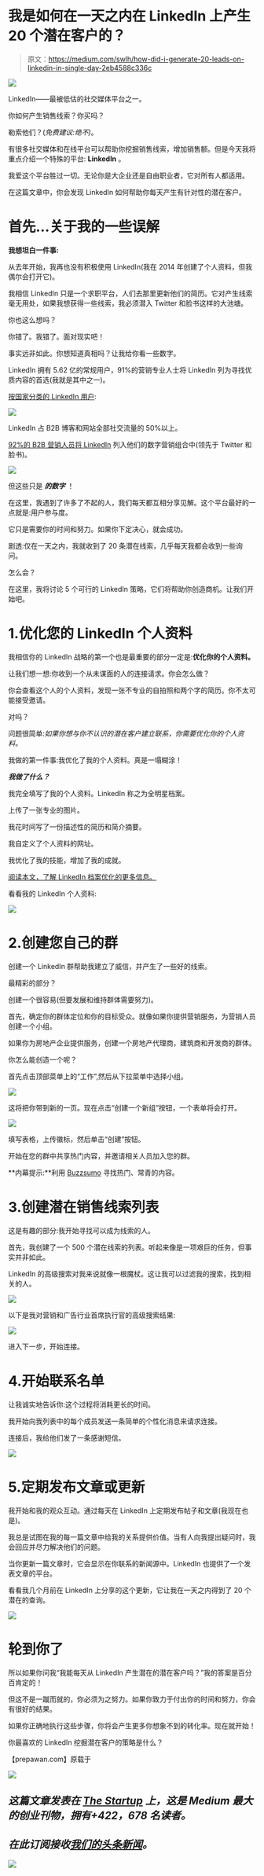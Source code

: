 # 我是如何在一天之内在 LinkedIn 上产生 20 个潜在客户的？

> 原文：<https://medium.com/swlh/how-did-i-generate-20-leads-on-linkedin-in-single-day-2eb4588c336c>

![](img/60b06af04b5d7492fc6fca75f2974052.png)

LinkedIn——最被低估的社交媒体平台之一。

你如何产生销售线索？你买吗？

勒索他们？(*免费建议:绝不)*。

有很多社交媒体和在线平台可以帮助你挖掘销售线索，增加销售额。但是今天我将重点介绍一个特殊的平台: **LinkedIn** 。

我爱这个平台胜过一切。无论你是大企业还是自由职业者，它对所有人都适用。

在这篇文章中，你会发现 LinkedIn 如何帮助你每天产生有针对性的潜在客户。

# 首先…关于我的一些误解

**我想坦白一件事:**

从去年开始，我再也没有积极使用 LinkedIn(我在 2014 年创建了个人资料，但我偶尔会打开它)。

我相信 LinkedIn 只是一个求职平台，人们去那里更新他们的简历。它对产生线索毫无用处，如果我想获得一些线索，我必须潜入 Twitter 和脸书这样的大池塘。

你也这么想吗？

你错了。我错了。面对现实吧！

事实远非如此。你想知道真相吗？让我给你看一些数字。

LinkedIn 拥有 5.62 亿的常规用户，91%的营销专业人士将 LinkedIn 列为寻找优质内容的首选(我就是其中之一)。

[按国家分类的 LinkedIn 用户](https://www.statista.com/statistics/272783/linkedins-membership-worldwide-by-country/):

![](img/0c14be4e79503c15eef645b3419a010b.png)

LinkedIn 占 B2B 博客和网站全部社交流量的 50%以上。

[92%的 B2B 营销人员将 LinkedIn](http://go.demandwave.com/rs/306-MLQ-910/images/2016-State-of-B2B-Digital-Marketing.pdf) 列入他们的数字营销组合中(领先于 Twitter 和脸书)。

![](img/a4780a1f5efca8689490fbd414b72fb1.png)

但这些只是 ***的数字*** ！

在这里，我遇到了许多了不起的人，我们每天都互相分享见解。这个平台最好的一点就是:用户参与度。

它只是需要你的时间和努力。如果你下定决心，就会成功。

剧透:仅在一天之内，我就收到了 20 条潜在线索，几乎每天我都会收到一些询问。

怎么会？

在这里，我将讨论 5 个可行的 LinkedIn 策略，它们将帮助你创造商机。让我们开始吧。

# 1.优化您的 LinkedIn 个人资料

我相信你的 LinkedIn 战略的第一个也是最重要的部分一定是:**优化你的个人资料。**

让我们想一想:你收到一个从未谋面的人的连接请求。你会怎么做？

你会查看这个人的个人资料，发现一张不专业的自拍照和两个字的简历。你不太可能接受邀请。

对吗？

问题很简单:*如果你想与你不认识的潜在客户建立联系，你需要优化你的个人资料。*

我做的第一件事:我优化了我的个人资料。真是一塌糊涂！

***我做了什么？***

我完全填写了我的个人资料。LinkedIn 称之为全明星档案。

上传了一张专业的图片。

我花时间写了一份描述性的简历和简介摘要。

我自定义了个人资料的网址。

我优化了我的技能，增加了我的成就。

[阅读本文，了解 LinkedIn 档案优化的更多信息。](http://prepawan.com/improve-linkedin-profile/)

看看我的 LinkedIn 个人资料:

![](img/650ffd9e41b1a43a4397045956491031.png)

# 2.创建您自己的群

创建一个 LinkedIn 群帮助我建立了威信，并产生了一些好的线索。

最精彩的部分？

创建一个很容易(但要发展和维持群体需要努力)。

首先，确定你的群体定位和你的目标受众。就像如果你提供营销服务，为营销人员创建一个小组。

如果你为房地产企业提供服务，创建一个房地产代理商，建筑商和开发商的群体。

你怎么能创造一个呢？

首先点击顶部菜单上的“工作”,然后从下拉菜单中选择小组。

![](img/25ee3ffa00aeba41da3bf1a393d65757.png)

这将把你带到新的一页。现在点击“创建一个新组”按钮，一个表单将会打开。

![](img/b81b55133aa504d76ae21ce0b9afaec0.png)

填写表格，上传徽标，然后单击“创建”按钮。

开始在您的群中共享热门内容，并邀请相关人员加入您的群。

**内幕提示:**利用 [Buzzsumo](https://buzzsumo.com/) 寻找热门、常青的内容。

# 3.创建潜在销售线索列表

这是有趣的部分:我开始寻找可以成为线索的人。

首先，我创建了一个 500 个潜在线索的列表。听起来像是一项艰巨的任务，但事实并非如此。

LinkedIn 的高级搜索对我来说就像一根魔杖。这让我可以过滤我的搜索，找到相关的人。

![](img/d9bbe9c0a374e485a669c67cc5686c89.png)

以下是我对营销和广告行业首席执行官的高级搜索结果:

![](img/cfeb0713bd15b0cef63af930aa567c6b.png)

进入下一步，开始连接。

# 4.开始联系名单

让我诚实地告诉你:这个过程将消耗更长的时间。

我开始向我列表中的每个成员发送一条简单的个性化消息来请求连接。

连接后，我给他们发了一条感谢短信。

![](img/9d58947e2ddd6223192a4a77db587a7e.png)

# 5.定期发布文章或更新

我开始和我的观众互动。通过每天在 LinkedIn 上定期发布帖子和文章(我现在也是)。

我总是试图在我的每一篇文章中给我的关系提供价值。当有人向我提出疑问时，我会回应并尽力解决他们的问题。

当你更新一篇文章时，它会显示在你联系的新闻源中。LinkedIn 也提供了一个发表文章的平台。

看看我几个月前在 LinkedIn 上分享的这个更新，它让我在一天之内得到了 20 个潜在的查询。

![](img/999f7c48aede13b1dc89d53355f65bb1.png)

# 轮到你了

所以如果你问我“我能每天从 LinkedIn 产生潜在的潜在客户吗？”我的答案是百分百肯定的！

但这不是一蹴而就的，你必须为之努力。如果你致力于付出你的时间和努力，你会有很好的结果。

如果你正确地执行这些步骤，你将会产生更多你想象不到的转化率。现在就开始！

你最喜欢的 LinkedIn 挖掘潜在客户的策略是什么？

【prepawan.com】原载于[](http://prepawan.com/generate-linkedin-leads/)

*[![](img/308a8d84fb9b2fab43d66c117fcc4bb4.png)](https://medium.com/swlh)*

## *这篇文章发表在 [The Startup](https://medium.com/swlh) 上，这是 Medium 最大的创业刊物，拥有+422，678 名读者。*

## *在此订阅接收[我们的头条新闻](https://growthsupply.com/the-startup-newsletter/)。*

*[![](img/b0164736ea17a63403e660de5dedf91a.png)](https://medium.com/swlh)*